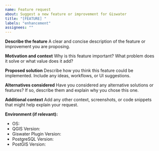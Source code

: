 ```yaml
---
name: Feature request
about: Suggest a new feature or improvement for Giswater
title: "[FEATURE] "
labels: "enhancement"
assignees: ""
---
```


**Describe the feature**
A clear and concise description of the feature or improvement you are proposing.

**Motivation and context**
Why is this feature important? What problem does it solve or what value does it add?

**Proposed solution**
Describe how you think this feature could be implemented. Include any ideas, workflows, or UI suggestions.

**Alternatives considered**
Have you considered any alternative solutions or features? If so, describe them and explain why you chose this one.

**Additional context**
Add any other context, screenshots, or code snippets that might help explain your request.

**Environment (if relevant):**

- OS:
- QGIS Version:
- Giswater Plugin Version:
- PostgreSQL Version:
- PostGIS Version:
